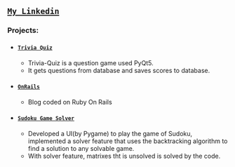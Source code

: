 ## [**`My Linkedin`**](https://www.linkedin.com/in/abdullahkavakli/)


### Projects:

- #### [`Trivia Quiz`](https://github.com/abdullahkavakli/Trivia-Quiz)
    - Trivia-Quiz is a question game used PyQt5.  
    - It gets questions from database and saves scores to database.

- #### [`OnRails`](https://github.com/abdullahkavakli/OnRails)
    -  Blog coded on Ruby On Rails

- #### [`Sudoku Game Solver`](https://github.com/abdullahkavakli/Sudoku-Game-Solver)
    - Developed a UI(by Pygame) to play the game of Sudoku, implemented a solver feature that uses the backtracking algorithm to find a solution to any solvable game.
    - With solver feature, matrixes tht is unsolved is solved by the code.
    
